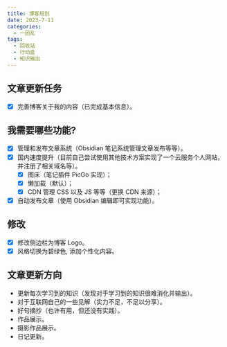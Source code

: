```yaml
---
title: 博客规划
date: 2023-7-11
categories:
  - 一团乱
tags:
  - 回收站
  - 行动盒
  - 知识输出
---
```


## 文章更新任务

- [x] 完善博客关于我的内容（已完成基本信息）。

## 我需要哪些功能?

- [x] 管理和发布文章系统（Obsidian 笔记系统管理文章发布等等）。
- [x] 国内速度提升（目前自己尝试使用其他技术方案实现了一个云服务个人网站，并注册了相关域名等）。
	- [x] 图床（笔记插件 PicGo 实现）；
	- [x] 懒加载（默认）；
	- [x] CDN 管理 CSS 以及 JS 等等（更换 CDN 来源）；
- [x] 自动发布文章（使用 Obsidian 编辑即可实现功能）。

## 修改

- [x] 修改侧边栏为博客 Logo。
- [x] 风格切换为碧绿色, 添加个性化内容。

## 文章更新方向

- 更新每次学习到的知识（发现对于学习到的知识很难消化并输出）。
- 对于互联网自己的一些见解（实力不足，不足以分享）。
- 好句摘抄（也许有用，但还没有实践）。
- 作品展示。
- 摄影作品展示。
- 日记更新。
